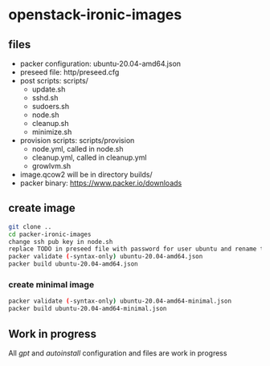 # openstack-ironic-images

## files

* packer configuration: ubuntu-20.04-amd64.json
* preseed file: http/preseed.cfg
* post scripts: scripts/
  * update.sh
  * sshd.sh
  * sudoers.sh
  * node.sh
  * cleanup.sh
  * minimize.sh
* provision scripts: scripts/provision
  * node.yml, called in node.sh
  * cleanup.yml, called in cleanup.yml
  * growlvm.sh
* image.qcow2 will be in directory builds/
* packer binary: <https://www.packer.io/downloads>

## create image

```bash
git clone ..
cd packer-ironic-images
change ssh pub key in node.sh
replace TODO in preseed file with password for user ubuntu and rename to e.g. preseed.cfg-example -> preseed.cfg
packer validate (-syntax-only) ubuntu-20.04-amd64.json
packer build ubuntu-20.04-amd64.json
```

### create minimal image

```bash
packer validate (-syntax-only) ubuntu-20.04-amd64-minimal.json
packer build ubuntu-20.04-amd64-minimal.json
```

## Work in progress

All *gpt* and *autoinstall* configuration and files are work in progress
